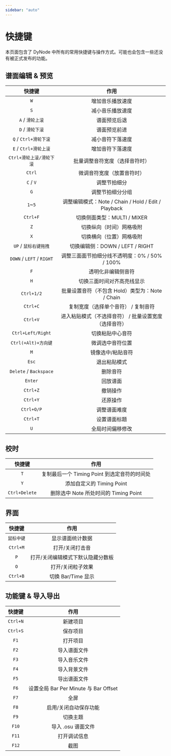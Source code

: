 ```yaml
---
sidebar: "auto"
---
```


# 快捷键

本页面包含了 DyNode 中所有的常用快捷键与操作方式。可能也会包含一些还没有被正式发布的功能。

## 谱面编辑 & 预览

|          快捷键           |                         作用                          |
| :-----------------------: | :---------------------------------------------------: |
|            `W`            |                   增加音乐播放速度                    |
|            `S`            |                   减小音乐播放速度                    |
|     `A` / `滑轮上滚`      |                     谱面预览后退                      |
|     `D` / `滑轮下滚`      |                     谱面预览前进                      |
|   `Q` / `Ctrl+滑轮下滚`   |                   减小音符下落速度                    |
|   `E` / `Ctrl+滑轮上滚`   |                   增加音符下落速度                    |
| `Ctrl+滑轮上滚/滑轮下滚`  |            批量调整音符宽度（选择音符时）             |
|          `Ctrl`           |              微调音符宽度（放置音符时）               |
|         `C` / `V`         |                     调整节拍细分                      |
|            `G`            |                   调整节拍细分分组                    |
|          `1`~`5`          |  调整编辑模式：Note / Chain / Hold / Edit / Playback  |
|         `Ctrl+F`          |              切换侧面类型：MULTI / MIXER              |
|            `Z`            |               切换纵向（时间）网格吸附                |
|            `X`            |               切换横向（位置）网格吸附                |
|   `UP` / `鼠标右键拖拽`   |            切换编辑侧：DOWN / LEFT / RIGHT            |
| `DOWN` / `LEFT` / `RIGHT` |     调整三面面节拍细分线不透明度：0% / 50% / 100%     |
|            `F`            |                  透明化非编辑侧音符                   |
|            `H`            |              切换三面时间对齐高亮线显示               |
|        `Ctrl+1/2`         |    批量设置音符（不包含 Hold）类型为：Note / Chain    |
|         `Ctrl+C`          |          复制宽度（选择单个音符） / 复制音符          |
|         `Ctrl+V`          | 进入粘贴模式（不选择音符） / 批量设置宽度（选择音符） |
|     `Ctrl+Left/Right`     |                   切换粘贴中心音符                    |
|    `Ctrl(+Alt)+方向键`    |                   微调选中音符位置                    |
|            `M`            |                   镜像选中/粘贴音符                   |
|           `Esc`           |                     退出粘贴模式                      |
|  `Delete` / `Backspace`   |                       删除音符                        |
|          `Enter`          |                       回放谱面                        |
|         `Ctrl+Z`          |                       撤销操作                        |
|         `Ctrl+Y`          |                       还原操作                        |
|        `Ctrl+O/P`         |                     调整谱面难度                      |
|         `Ctrl+T`          |                     设置谱面标题                      |
|            `U`            |                   全局时间偏移修改                    |

## 校时

|    快捷键     |                     作用                     |
| :-----------: | :------------------------------------------: |
|      `T`      | 复制最后一个 Timing Point 到选定音符的时间处 |
|      `Y`      |          添加自定义的 Timing Point           |
| `Ctrl+Delete` |    删除选中 Note 所处时间的 Timing Point     |

## 界面

|   快捷键   |               作用                |
| :--------: | :-------------------------------: |
| `鼠标中键` |         显示谱面统计数据          |
|  `Ctrl+M`  |          打开/关闭打击音          |
|    `P`     | 打开/关闭编辑模式下默认隐藏分数板 |
|    `O`     |         打开/关闭粒子效果         |
|  `Ctrl+B`  |        切换 Bar/Time 显示         |

## 功能键 & 导入导出

|  快捷键  |                 作用                  |
| :------: | :-----------------------------------: |
| `Ctrl+N` |               新建项目                |
| `Ctrl+S` |               保存项目                |
|   `F1`   |               打开项目                |
|   `F2`   |             导入谱面文件              |
|   `F3`   |             导入音乐文件              |
|   `F4`   |             导入背景文件              |
|   `F5`   |             导出谱面文件              |
|   `F6`   | 设置全局 Bar Per Minute 与 Bar Offset |
|   `F7`   |                 全屏                  |
|   `F8`   |         启用/关闭自动保存功能         |
|   `F9`   |               切换主题                |
|  `F10`   |          导入 .osu 谱面文件           |
|  `F11`   |             打开调试信息              |
|  `F12`   |                 截图                  |
